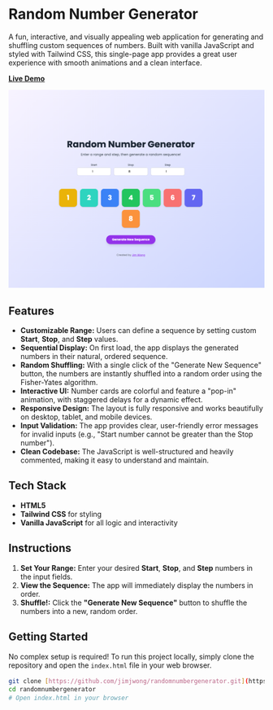 # Random Number Generator

A fun, interactive, and visually appealing web application for generating and shuffling custom sequences of numbers. Built with vanilla JavaScript and styled with Tailwind CSS, this single-page app provides a great user experience with smooth animations and a clean interface.

[**Live Demo**](https://jimjwong.github.io/randomnumbergenerator/)

![Screenshot of the Random Number Generator App](Page_Preview.png)

## Features

* **Customizable Range:** Users can define a sequence by setting custom **Start**, **Stop**, and **Step** values.
* **Sequential Display:** On first load, the app displays the generated numbers in their natural, ordered sequence.
* **Random Shuffling:** With a single click of the "Generate New Sequence" button, the numbers are instantly shuffled into a random order using the Fisher-Yates algorithm.
* **Interactive UI:** Number cards are colorful and feature a "pop-in" animation, with staggered delays for a dynamic effect.
* **Responsive Design:** The layout is fully responsive and works beautifully on desktop, tablet, and mobile devices.
* **Input Validation:** The app provides clear, user-friendly error messages for invalid inputs (e.g., "Start number cannot be greater than the Stop number").
* **Clean Codebase:** The JavaScript is well-structured and heavily commented, making it easy to understand and maintain.

## Tech Stack

* **HTML5**
* **Tailwind CSS** for styling
* **Vanilla JavaScript** for all logic and interactivity

## Instructions

1.  **Set Your Range:** Enter your desired **Start**, **Stop**, and **Step** numbers in the input fields.
2.  **View the Sequence:** The app will immediately display the numbers in order.
3.  **Shuffle!:** Click the **"Generate New Sequence"** button to shuffle the numbers into a new, random order.

## Getting Started

No complex setup is required! To run this project locally, simply clone the repository and open the `index.html` file in your web browser.

```bash
git clone [https://github.com/jimjwong/randomnumbergenerator.git](https://github.com/jimjwong/randomnumbergenerator.git)
cd randomnumbergenerator
# Open index.html in your browser
